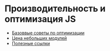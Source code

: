 # Производительность и оптимизация JS

* [Базоввые советы по оптимизации](base-optimisations.md)
* [Цена небольших модулей](cost-of-small-modules.md)
* [Полезные ссылки](links.md)
